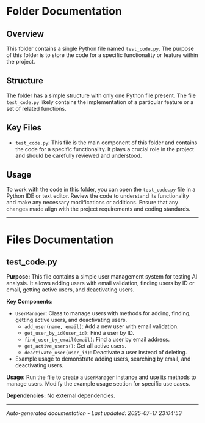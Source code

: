 # Folder Documentation

## Overview
This folder contains a single Python file named `test_code.py`. The purpose of this folder is to store the code for a specific functionality or feature within the project.

## Structure
The folder has a simple structure with only one Python file present. The file `test_code.py` likely contains the implementation of a particular feature or a set of related functions.

## Key Files
- `test_code.py`: This file is the main component of this folder and contains the code for a specific functionality. It plays a crucial role in the project and should be carefully reviewed and understood.

## Usage
To work with the code in this folder, you can open the `test_code.py` file in a Python IDE or text editor. Review the code to understand its functionality and make any necessary modifications or additions. Ensure that any changes made align with the project requirements and coding standards.

---

# Files Documentation

## test_code.py

**Purpose:** This file contains a simple user management system for testing AI analysis. It allows adding users with email validation, finding users by ID or email, getting active users, and deactivating users.

**Key Components:**
- `UserManager`: Class to manage users with methods for adding, finding, getting active users, and deactivating users.
  - `add_user(name, email)`: Add a new user with email validation.
  - `get_user_by_id(user_id)`: Find a user by ID.
  - `find_user_by_email(email)`: Find a user by email address.
  - `get_active_users()`: Get all active users.
  - `deactivate_user(user_id)`: Deactivate a user instead of deleting.
- Example usage to demonstrate adding users, searching by email, and deactivating users.

**Usage:** Run the file to create a `UserManager` instance and use its methods to manage users. Modify the example usage section for specific use cases.

**Dependencies:** No external dependencies.

---
*Auto-generated documentation - Last updated: 2025-07-17 23:04:53*
